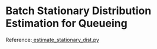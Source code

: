 # Batch Stationary Distribution Estimation for Queueing

Reference:[ estimate_stationary_dist.py](https://github.com/bmazoure/batch_stationary_distribution)
